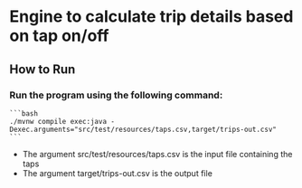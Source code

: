 # Engine to calculate trip details based on tap on/off

## How to Run

### Run the program using the following command:
    ```bash
    ./mvnw compile exec:java -Dexec.arguments="src/test/resources/taps.csv,target/trips-out.csv"
    ```
- The argument src/test/resources/taps.csv is the input file containing the taps
- The argument target/trips-out.csv is the output file